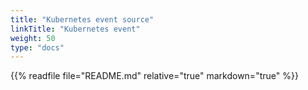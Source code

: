 ```yaml
---
title: "Kubernetes event source"
linkTitle: "Kubernetes event"
weight: 50
type: "docs"
---
```


{{% readfile file="README.md" relative="true" markdown="true" %}}
